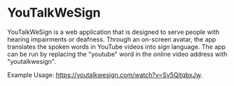 # YouTalkWeSign

YouTalkWeSign is a web application that is designed to serve people with hearing impairments or deafness. Through an on-screen avatar, the app translates the spoken words in YouTube videos into sign language. The app can be run by replacing the "youtube" word in the online video address with "youtalkwesign".

Example Usage: https://youtalkwesign.com/watch?v=Sv5QitqbxJw.
